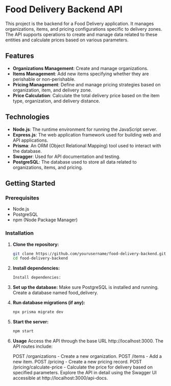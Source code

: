 # Food Delivery Backend API

This project is the backend for a Food Delivery application. It manages organizations, items, and pricing configurations specific to delivery zones. The API supports operations to create and manage data related to these entities and calculate prices based on various parameters.

## Features

- **Organizations Management**: Create and manage organizations.
- **Items Management**: Add new items specifying whether they are perishable or non-perishable.
- **Pricing Management**: Define and manage pricing strategies based on organization, item, and delivery zone.
- **Price Calculation**: Calculate the total delivery price based on the item type, organization, and delivery distance.

## Technologies

- **Node.js**: The runtime environment for running the JavaScript server.
- **Express.js**: The web application framework used for building web and API applications.
- **Prisma**: An ORM (Object Relational Mapping) tool used to interact with the database.
- **Swagger**: Used for API documentation and testing.
- **PostgreSQL**: The database used to store all data related to organizations, items, and pricing.

## Getting Started

### Prerequisites

- Node.js
- PostgreSQL
- npm (Node Package Manager)

### Installation

1. **Clone the repository:**

   ```bash
   git clone https://github.com/yourusername/food-delivery-backend.git
   cd food-delivery-backend

   ```

2. **Install dependencies:**

   ```bash
   Install dependencies:

   ```

3. **Set up the database:**
   Make sure PostgreSQL is installed and running.
   Create a database named food_delivery.

4. **Run database migrations (if any):**

   ```bash
   npx prisma migrate dev

   ```

5. **Start the server:**

   ```bash
   npm start

   ```

6. **Usage**
   Access the API through the base URL http://localhost:3000. The API routes include:

   POST /organizations - Create a new organization.
   POST /items - Add a new item.
   POST /pricing - Create a new pricing record.
   POST /pricing/calculate-price - Calculate the price for delivery based on specified parameters.
   Explore the API in detail using the Swagger UI accessible at http://localhost:3000/api-docs.
